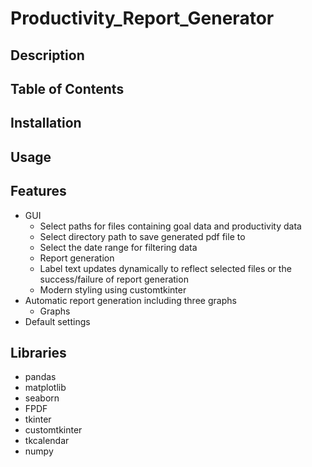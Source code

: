 # Productivity_Report_Generator

## Description

## Table of Contents

## Installation

## Usage

## Features
 * GUI
   * Select paths for files containing goal data and productivity data
   * Select directory path to save generated pdf file to
   * Select the date range for filtering data
   * Report generation
   * Label text updates dynamically to reflect selected files or the success/failure of report generation
   * Modern styling using customtkinter
 * Automatic report generation including three graphs
   * Graphs 
 * Default settings

## Libraries
 - pandas
 - matplotlib
 - seaborn
 - FPDF
 - tkinter
 - customtkinter
 - tkcalendar
 - numpy
